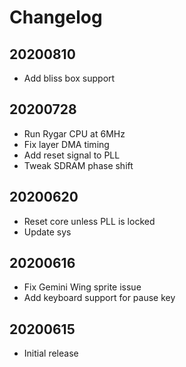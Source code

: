 # Changelog

## 20200810

* Add bliss box support

## 20200728

* Run Rygar CPU at 6MHz
* Fix layer DMA timing
* Add reset signal to PLL
* Tweak SDRAM phase shift

## 20200620

* Reset core unless PLL is locked
* Update sys

## 20200616

* Fix Gemini Wing sprite issue
* Add keyboard support for pause key

## 20200615

* Initial release
